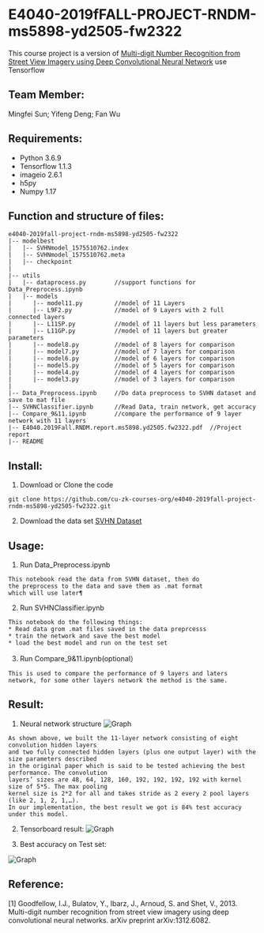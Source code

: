 # E4040-2019fFALL-PROJECT-RNDM-ms5898-yd2505-fw2322
This course project is a version of [Multi-digit Number Recognition from Street View Imagery using Deep Convolutional Neural Network](http://arxiv.org/pdf/1312.6082.pdf) use Tensorflow

## Team Member:
Mingfei Sun;  Yifeng Deng;  Fan Wu

## Requirements:
* Python 3.6.9
* Tensorflow 1.1.3
* imageio 2.6.1
* h5py
* Numpy 1.17


## Function and structure of files:
```
e4040-2019fall-project-rndm-ms5898-yd2505-fw2322
|-- modelbest
|   |-- SVHNmodel_1575510762.index
|   |-- SVHNmodel_1575510762.meta
|   |-- checkpoint
|
|-- utils
|   |-- dataprocess.py        //support functions for Data_Preprocess.ipynb 
|   |-- models
|      |-- model11.py         //model of 11 Layers 
|      |-- L9F2.py            //model of 9 Layers with 2 full connected layers
|      |-- L11SP.py           //model of 11 layers but less parameters
|      |-- L11GP.py           //model of 11 layers but greater parameters
|      |-- model8.py          //model of 8 layers for comparison
|      |-- model7.py          //model of 7 layers for comparison
|      |-- model6.py          //model of 6 layers for comparison
|      |-- model5.py          //model of 5 layers for comparison
|      |-- model4.py          //model of 4 layers for comparison
|      |-- model3.py          //model of 3 layers for comparison
|       
|-- Data_Preprocess.ipynb     //Do data preprocess to SVHN dataset and save to mat file
|-- SVHNClassifier.ipynb      //Read Data, train network, get accuracy
|-- Compare_9&11.ipynb        //compare the performance of 9 layer network with 11 layers
|-- E4040.2019Fall.RNDM.report.ms5898.yd2505.fw2322.pdf  //Project report
|-- README
```
## Install:
1. Download or Clone the code
```
git clone https://github.com/cu-zk-courses-org/e4040-2019fall-project-rndm-ms5898-yd2505-fw2322.git
```
2. Download the data set [SVHN Dataset](http://ufldl.stanford.edu/housenumbers/)

## Usage:
1. Run Data_Preprocess.ipynb
```
This notebook read the data from SVHN dataset, then do 
the preprocess to the data and save them as .mat format 
which will use later¶
```
2. Run SVHNClassifier.ipynb
```
This notebook do the following things:
* Read data grom .mat files saved in the data preprcesss
* train the network and save the best model
* load the best model and run on the test set
```
3. Run Compare_9&11.ipynb(optional）
```
This is used to compare the performance of 9 layers and laters
network, for some other layers network the method is the same.
```
## Result:
1. Neural network structure
![Graph](https://raw.githubusercontent.com/cu-zk-courses-org/e4040-2019fall-project-rndm-ms5898-yd2505-fw2322/master/img/network_structure.png?token=ANIW3EV22DKFS26S4TGLPYS57Q46E)
```
As shown above, we built the 11-layer network consisting of eight convolution hidden layers
and two fully connected hidden layers (plus one output layer) with the size parameters described 
in the original paper which is said to be tested achieving the best performance. The convolution 
layers’ sizes are 48, 64, 128, 160, 192, 192, 192, 192 with kernel size of 5*5. The max pooling 
kernel size is 2*2 for all and takes stride as 2 every 2 pool layers (like 2, 1, 2, 1,…). 
In our implementation, the best result we got is 84% test accuracy under this model.
```
2. Tensorboard result:
![Graph](https://raw.githubusercontent.com/cu-zk-courses-org/e4040-2019fall-project-rndm-ms5898-yd2505-fw2322/master/img/tensorboard.png?token=ANIW3EXXBISWEOPF4KAITM257Q5UO)

3. Best accuracy on Test set:

![Graph](https://raw.githubusercontent.com/cu-zk-courses-org/e4040-2019fall-project-rndm-ms5898-yd2505-fw2322/master/img/acc.png?token=ANIW3ESUWFAMIPSSPPEFKOS57Q7FM)

## Reference:
[1] Goodfellow, I.J., Bulatov, Y., Ibarz, J., Arnoud, S. and Shet, V., 2013. Multi-digit number recognition from street view imagery using deep convolutional neural networks. arXiv preprint arXiv:1312.6082.




